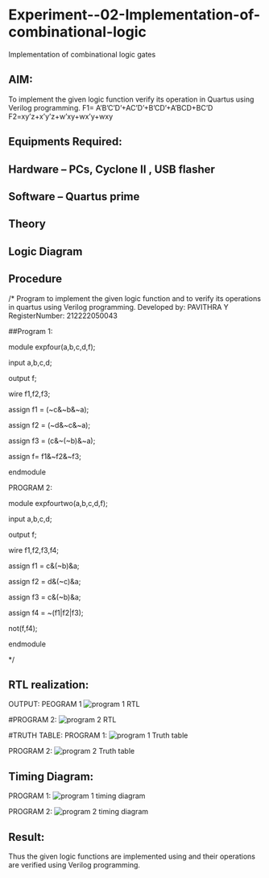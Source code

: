 # Experiment--02-Implementation-of-combinational-logic
Implementation of combinational logic gates
 
## AIM:
To implement the given logic function verify its operation in Quartus using Verilog programming.
 F1= A’B’C’D’+AC’D’+B’CD’+A’BCD+BC’D
F2=xy’z+x’y’z+w’xy+wx’y+wxy
 
 
 
## Equipments Required:
## Hardware – PCs, Cyclone II , USB flasher
## Software – Quartus prime


## Theory
 

## Logic Diagram
## Procedure

/*
Program to implement the given logic function and to verify its operations in quartus using Verilog programming.
Developed by: PAVITHRA Y
RegisterNumber:  212222050043

##Program 1:

module expfour(a,b,c,d,f);

input a,b,c,d;

output f;

wire f1,f2,f3;

assign f1 = (~c&~b&~a);

assign f2 = (~d&~c&~a);

assign f3 = (c&~(~b)&~a);

assign f= f1&~f2&~f3;

endmodule


PROGRAM 2:

module expfourtwo(a,b,c,d,f);

input a,b,c,d;

output f;

wire f1,f2,f3,f4;

assign f1 = c&(~b)&a;


assign f2 = d&(~c)&a;

assign f3 = c&(~b)&a;

assign f4 = ~(f1|f2|f3);

not(f,f4);

endmodule


*/
## RTL realization:


OUTPUT:
PEOGRAM 1
![program 1 RTL](https://user-images.githubusercontent.com/128951583/233844012-4eae7b07-b427-4bd1-9966-d6a18a01a6e6.jpg)

#PROGRAM 2:
![program 2 RTL](https://user-images.githubusercontent.com/128951583/233844053-8b0f776e-ccf7-464d-9bd2-57edcf899e30.jpg)

#TRUTH TABLE:
PROGRAM 1:
![program 1 Truth table](https://user-images.githubusercontent.com/128951583/233844275-d80737d3-b201-4225-a58c-2c2d66270825.jpg)

PROGRAM 2:
![program 2 Truth table](https://user-images.githubusercontent.com/128951583/233844310-a22d6460-542b-482c-95ab-ae5ef921629c.jpg)

## Timing Diagram:
PROGRAM 1:
![program 1 timing diagram](https://user-images.githubusercontent.com/128951583/233844142-5023af91-e01c-4eca-8020-d136f5b8ec48.jpg)

PROGRAM 2:
![program 2 timing diagram](https://user-images.githubusercontent.com/128951583/233844190-3a098866-7173-4127-a981-bd1291ca51c4.jpg)


## Result:
Thus the given logic functions are implemented using  and their operations are verified using Verilog programming.
